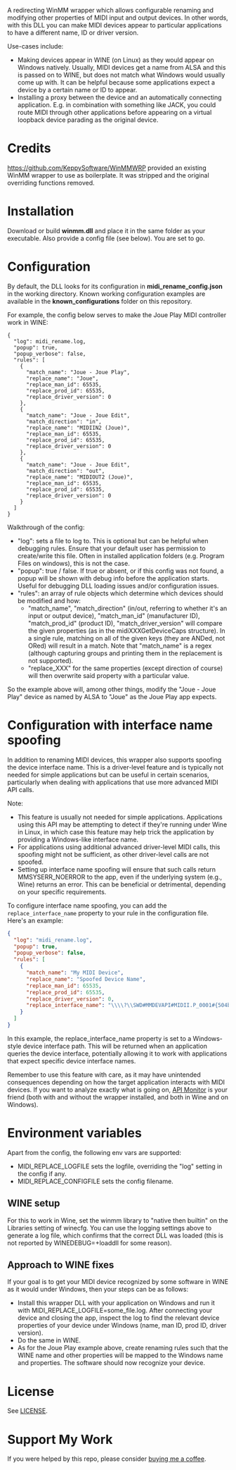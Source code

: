 A redirecting WinMM wrapper which allows configurable renaming and modifying other properties of MIDI input and output devices.
In other words, with this DLL you can make MIDI devices appear to particular applications to have a different name, ID or driver version.

Use-cases include:
- Making devices appear in WINE (on Linux) as they would appear on Windows natively. Usually, MIDI devices get a name from ALSA and this is passed on to WINE, but does not match what Windows would usually come up with. It can be helpful because some applications expect a device by a certain name or ID to appear.
- Installing a proxy between the device and an automatically connecting application. E.g. in combination with something like JACK, you could route MIDI through other applications before appearing on a virtual loopback device parading as the original device.

# Credits

https://github.com/KeppySoftware/WinMMWRP provided an existing WinMM wrapper to use as boilerplate. It was stripped and the original overriding functions removed.

# Installation

Download or build **winmm.dll** and place it in the same folder as your executable. Also provide a config file (see below). You are set to go.

# Configuration

By default, the DLL looks for its configuration in **midi_rename_config.json** in the working directory. Known working configuration examples are available in the **known_configurations** folder on this repository.

For example, the config below serves to make the Joue Play MIDI controller work in WINE:

```
{
  "log": midi_rename.log,
  "popup": true,
  "popup_verbose": false,
  "rules": [
    {
      "match_name": "Joue - Joue Play",
      "replace_name": "Joue",
      "replace_man_id": 65535,
      "replace_prod_id": 65535,
      "replace_driver_version": 0
    },
    {
      "match_name": "Joue - Joue Edit",
      "match_direction": "in",
      "replace_name": "MIDIIN2 (Joue)",
      "replace_man_id": 65535,
      "replace_prod_id": 65535,
      "replace_driver_version": 0
    },
    {
      "match_name": "Joue - Joue Edit",
      "match_direction": "out",
      "replace_name": "MIDIOUT2 (Joue)",
      "replace_man_id": 65535,
      "replace_prod_id": 65535,
      "replace_driver_version": 0
    }
  ]
}
```
Walkthrough of the config:
- "log": sets a file to log to. This is optional but can be helpful when debugging rules. Ensure that your default user has permission to create/write this file. Often in installed application folders (e.g. Program Files on windows), this is not the case.
- "popup": true / false. If true or absent, or if this config was not found, a popup will be shown with debug info before the application starts. Useful for debugging DLL loading issues and/or configuration issues.
- "rules": an array of rule objects which determine which devices should be modified and how:
  - "match_name", "match_direction" (in/out, referring to whether it's an input or output device), "match_man_id" (manufacturer ID), "match_prod_id" (product ID), "match_driver_version" will compare the given properties (as in the midiXXXGetDeviceCaps structure). In a single rule, matching on all of the given keys (they are ANDed, not ORed) will result in a match. Note that "match_name" is a regex (although capturing groups and printing them in the replacement is not supported).
  - "replace_XXX" for the same properties (except direction of course) will then overwrite said property with a particular value.

So the example above will, among other things, modify the "Joue - Joue Play" device as named by ALSA to "Joue" as the Joue Play app expects.

# Configuration with interface name spoofing

In addition to renaming MIDI devices, this wrapper also supports spoofing the device interface name. This is a driver-level feature and is typically not needed for simple applications but can be useful in certain scenarios, particularly when dealing with applications that use more advanced MIDI API calls.

Note:
- This feature is usually not needed for simple applications. Applications using this API may be attempting to detect if they're running under Wine in Linux, in which case this feature may help trick the application by providing a Windows-like interface name.
- For applications using additional advanced driver-level MIDI calls, this spoofing might not be sufficient, as other driver-level calls are not spoofed.
- Setting up interface name spoofing will ensure that such calls return MMSYSERR_NOERROR to the app, even if the underlying system (e.g., Wine) returns an error. This can be beneficial or detrimental, depending on your specific requirements.

To configure interface name spoofing, you can add the `replace_interface_name` property to your rule in the configuration file. Here's an example:

```json
{
  "log": "midi_rename.log",
  "popup": true,
  "popup_verbose": false,
  "rules": [
    {
      "match_name": "My MIDI Device",
      "replace_name": "Spoofed Device Name",
      "replace_man_id": 65535,
      "replace_prod_id": 65535,
      "replace_driver_version": 0,
      "replace_interface_name": "\\\\?\\SWD#MMDEVAPI#MIDII.P_0001#{504be32c-ccf6-4d2c-b73f-6f8b3747e22b}"
    }
  ]
}
```
In this example, the replace_interface_name property is set to a Windows-style device interface path. This will be returned when an application queries the device interface, potentially allowing it to work with applications that expect specific device interface names.

Remember to use this feature with care, as it may have unintended consequences depending on how the target application interacts with MIDI devices. If you want to analyze exactly what is going on, [API Monitor](http://www.rohitab.com/apimonitor) is your friend (both with and without the wrapper installed, and both in Wine and on Windows).


# Environment variables

Apart from the config, the following env vars are supported:

- MIDI_REPLACE_LOGFILE sets the logfile, overriding the "log" setting in the config if any.
- MIDI_REPLACE_CONFIGFILE sets the config filename.

## WINE setup

For this to work in Wine, set the winmm library to "native then builtin" on the Libraries setting of winecfg. You can use the logging settings above to generate a log file, which confirms that the correct DLL was loaded (this is not reported by WINEDEBUG=+loaddll for some reason).

## Approach to WINE fixes

If your goal is to get your MIDI device recognized by some software in WINE as it would under Windows, then your steps can be as follows:

- Install this wrapper DLL with your application on Windows and run it with MIDI_REPLACE_LOGFILE=some_file.log. After connecting your device and closing the app, inspect the log to find the relevant device properties of your device under Windows (name, man ID, prod ID, driver version).
- Do the same in WINE.
- As for the Joue Play example above, create renaming rules such that the WINE name and other properties will be mapped to the Windows name and properties. The software should now recognize your device.

# License
See [LICENSE](LICENSE).

# Support My Work
If you were helped by this repo, please consider [buying me a coffee](https://www.buymeacoffee.com/sandervocke).
